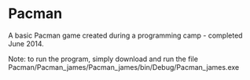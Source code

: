 # Pacman
A basic Pacman game created during a programming camp - completed June 2014.  

Note: to run the program, simply download and run the file Pacman/Pacman_james/Pacman_james/bin/Debug/Pacman_james.exe
